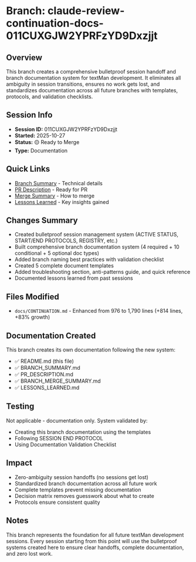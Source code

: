 # Branch: claude-review-continuation-docs-011CUXGJW2YPRFzYD9Dxzjjt

## Overview
This branch creates a comprehensive bulletproof session handoff and branch documentation system for textMan development. It eliminates all ambiguity in session transitions, ensures no work gets lost, and standardizes documentation across all future branches with templates, protocols, and validation checklists.

## Session Info
- **Session ID:** 011CUXGJW2YPRFzYD9Dxzjjt
- **Started:** 2025-10-27
- **Status:** 🟡 Ready to Merge
- **Type:** Documentation

## Quick Links
- [Branch Summary](./BRANCH_SUMMARY.md) - Technical details
- [PR Description](./PR_DESCRIPTION.md) - Ready for PR
- [Merge Summary](./BRANCH_MERGE_SUMMARY.md) - How to merge
- [Lessons Learned](./LESSONS_LEARNED.md) - Key insights gained

## Changes Summary
- Created bulletproof session management system (ACTIVE STATUS, START/END PROTOCOLS, REGISTRY, etc.)
- Built comprehensive branch documentation system (4 required + 10 conditional + 5 optional doc types)
- Added branch naming best practices with validation checklist
- Created 5 complete document templates
- Added troubleshooting section, anti-patterns guide, and quick reference
- Documented lessons learned from past sessions

## Files Modified
- `docs/CONTINUATION.md` - Enhanced from 976 to 1,790 lines (+814 lines, +83% growth)

## Documentation Created
This branch creates its own documentation following the new system:
- ✅ README.md (this file)
- ✅ BRANCH_SUMMARY.md
- ✅ PR_DESCRIPTION.md
- ✅ BRANCH_MERGE_SUMMARY.md
- ✅ LESSONS_LEARNED.md

## Testing
Not applicable - documentation only. System validated by:
- Creating this branch documentation using the templates
- Following SESSION END PROTOCOL
- Using Documentation Validation Checklist

## Impact
- Zero-ambiguity session handoffs (no sessions get lost)
- Standardized branch documentation across all future work
- Complete templates prevent missing documentation
- Decision matrix removes guesswork about what to create
- Protocols ensure consistent quality

## Notes
This branch represents the foundation for all future textMan development sessions. Every session starting from this point will use the bulletproof systems created here to ensure clear handoffs, complete documentation, and zero lost work.
